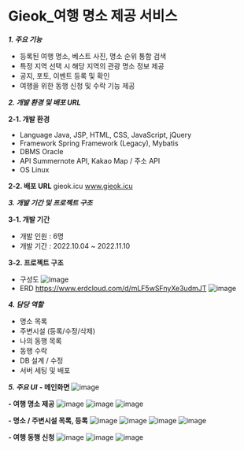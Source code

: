 # Gieok_여행 명소 제공 서비스

***1. 주요 기능***
- 등록된 여행 명소, 베스트 사진, 명소 순위 통함 검색
- 특정 지역 선택 시 해당 지역의 관광 명소 정보 제공
- 공지, 포토, 이벤트 등록 및 확인
- 여행을 위한 동행 신청 및 수락 기능 제공


***2. 개발 환경 및 배포 URL***

**2-1. 개발 환경**
- Language
Java, JSP, HTML, CSS, JavaScript, jQuery
- Framework
Spring Framework (Legacy), Mybatis
- DBMS
Oracle
- API
Summernote API, Kakao Map / 주소 API
- OS
Linux

**2-2. 배포 URL**
gieok.icu
www.gieok.icu


***3. 개발 기간 및 프로젝트 구조***

**3-1. 개발 기간**
- 개발 인원 : 6명
- 개발 기간 : 2022.10.04 ~ 2022.11.10

**3-2. 프로젝트 구조**
- 구성도
![image](https://user-images.githubusercontent.com/108389588/212534580-b2549274-5547-45e0-8ded-98d56f29120e.png)
- ERD
https://www.erdcloud.com/d/mLF5wSFnyXe3udmJT
![image](https://user-images.githubusercontent.com/108389588/212534594-896393b3-75db-462b-a48d-15152f3e8882.png)


***4. 담당 역할***
- 명소 목록
- 주변시설 (등록/수정/삭제)
- 나의 동행 목록
- 동행 수락
- DB 설계 / 수정
- 서버 세팅 및 배포


***5. 주요 UI***
**- 메인화면**
![image](https://user-images.githubusercontent.com/108389588/212534807-354b4954-b4ff-49d6-93ff-b257016f4d4b.png)

**- 여행 명소 제공**
![image](https://user-images.githubusercontent.com/108389588/212534827-bc7169eb-5851-4d27-803c-ab1ded21247e.png)
![image](https://user-images.githubusercontent.com/108389588/212534829-f8a6247d-491c-4b89-b1ed-fe0424071335.png)
![image](https://user-images.githubusercontent.com/108389588/212534837-0285d33a-87ef-47c8-964e-d6d137f9966e.png)

**- 명소 / 주변시설 목록, 등록**
![image](https://user-images.githubusercontent.com/108389588/212534895-e8c5b668-9995-44a4-80cc-675310f69a21.png)
![image](https://user-images.githubusercontent.com/108389588/212534893-a0775a56-5d30-4fa0-9f8a-3cebfe09f631.png)
![image](https://user-images.githubusercontent.com/108389588/212534904-b603a3db-eeb6-4f44-89f4-780225be9498.png)
![image](https://user-images.githubusercontent.com/108389588/212534899-2c3725cc-1c9a-49e2-a7de-5a26f39d5c39.png)

**- 여행 동행 신청**
![image](https://user-images.githubusercontent.com/108389588/212534957-c424e1ec-b9a0-4228-b128-ae5bf0b4a989.png)
![image](https://user-images.githubusercontent.com/108389588/212534966-b244bacd-ad03-43dd-8fb0-4d4eaa82b348.png)
![image](https://user-images.githubusercontent.com/108389588/212534973-56784cac-0371-4b2d-9d7a-fa800afd93d1.png)
